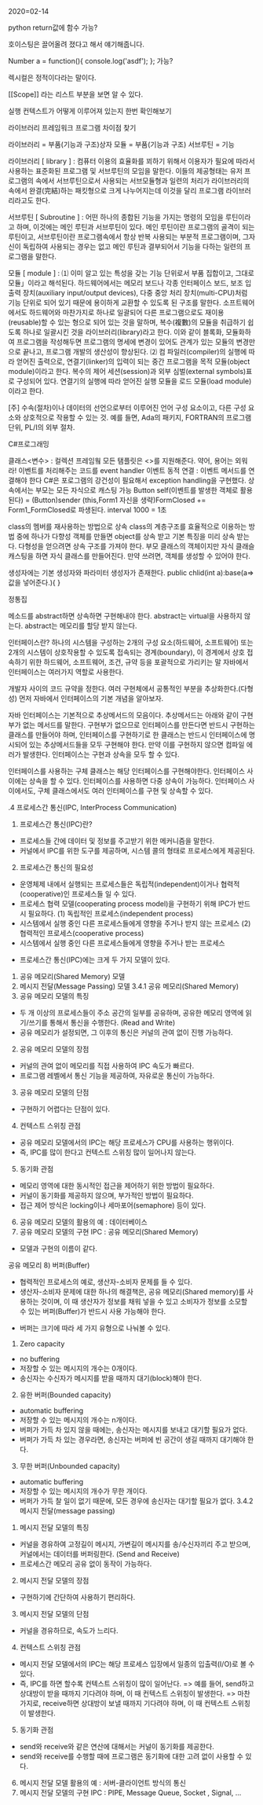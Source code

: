 2020=02-14

python return값에 함수 가능?

호이스팅은 끌어올려 졌다고 해서 얘기해줍니다.

Number a = function(){
   console.log('asdf');
}; 가능?

렉시컬은 정적이다라는 말이다.

[[Scope]] 라는 리스트 부분을 보면 알 수 있다.

실행 컨텍스트가 어떻게 이루어져 있는지 한번 확인해보기

라이브러리 프레임워크 프로그램 차이점 찾기

라이브러리 = 부품(기능과 구조)상자
모듈 = 부품(기능과 구조)
서브루틴 = 기능

라이브러리 [ library ] :
컴퓨터 이용의 효율화를 꾀하기 위해서 이용자가 필요에 따라서 사용하는 표준화된 프로그램 및 서브루틴의 모임을 말한다.
이들의 제공형태는 유저 프로그램의 속에서 서브루틴으로서 사용되는 서브모듈형과 일련의 처리가 라이브러리의 속에서 완결(完結)하는 패킷형으로 크게 나누어지는데 이것을 달리 프로그램 라이브러리라고도 한다.

서브루틴 [ Subroutine ] :
어떤 하나의 종합된 기능을 가지는 명령의 모임을 루틴이라고 하며, 이것에는 메인 루틴과 서브루틴이 있다. 메인 루틴이란 프로그램의 골격이 되는 루틴이고, 서브루틴이란 프로그램속에서 항상 반복 사용되는 부분적 프로그램이며, 그자신이 독립하여 사용되는 경우는 없고 메인 루틴과 결부되어서 기능을 다하는 일련의 프로그램을 말한다.

모듈 [ module ] :
⑴ 이미 알고 있는 특성을 갖는 기능 단위로서 부품 집합이고, 그대로 모듈」이라고 해석된다. 하드웨어에서는 메모리 보드나 각종 인터페이스 보드, 보조 입출력 장치(auxiliary input/output devices), 다중 중앙 처리 장치(multi-CPU)처럼 기능 단위로 되어 있기 때문에 용이하게 교환할 수 있도록 된 구조를 말한다. 소프트웨어에서도 하드웨어와 마찬가지로 하나로 일괄되어 다른 프로그램으로도 재이용(reusable)할 수 있는 형으로 되어 있는 것을 말하며, 복수(複數)의 모듈을 취급하기 쉽도록 하나로 일괄시킨 것을 라이브러리(library)라고 한다. 이와 같이 블록화, 모듈화하여 프로그램을 작성해두면 프로그램의 명세에 변경이 있어도 관계가 있는 모듈의 변경만으로 끝나고, 프로그램 개발의 생산성이 향상된다.
⑵ 컴 파일러(compiler)의 실행에 따라 얻어진 출력으로, 연결기(linker)의 입력이 되는 중간 프로그램을 목적 모듈(object module)이라고 한다. 
복수의 제어 세션(session)과 외부 심벌(external symbols)표로 구성되어 있다. 연결기의 실행에 따라 얻어진 실행 모듈을 로드 모듈(load module)이라고 한다.

[주] 수속(절차)이나 데이터의 선언으로부터 이루어진 언어 구성 요소이고, 다른 구성 요소와 상호적으로 작용할 수 있는 것. 예를 들면, Ada의 패키지, FORTRAN의 프로그램 단위, PL/I의 외부 절차.

C#프로그래밍

클래스<변수> : 컬렉션 프레임웤
모든 탬플릿은 <>를 지원해준다. 
약어, 용어는 외워라!
이벤트를 처리해주는 코드를 event handler
이벤트 동적 연결 : 이벤트 메서드를 연결해야 한다
C#은 포로그램의 강건성이 필요해서 exception handling을 구현했다.
상속에서는 부모는 모든 자식으로 캐스팅 가능
Button self(이벤트를 발생한 객체로 활용 된다) = (Button)sender
(this,Form1 자신을 생략)FormClosed += Form1_FormClosed로 파생된다.
interval 1000 = 1초

class의 멤버를 재사용하는 방법으로 상속
class의 계층구조를 효율적으로 이용하는 방법 중에 하나가 다향성
객체를 만들면 object를 상속 받고 기본 특징을 미리 상속 받는다.
다형성을 얻으려면 상속 구조를 가져야 한다.
부모 클래스의 객체이지만 자식 클래슬 캐스팅을 하면 자식 클래스를 만들어진다.
만약 쓰려면, 객체를 생성할 수 있어야 한다. 

생성자에는 기본 생성자와 파라미터 생성자가 존재한다.
public chlid(int a):base(a=>값을 넣어준다.){
}

정통집

메소드를 abstract하면 상속하면 구현해내야 한다. 
abstract는 virtual을 사용하지 않는다.
abstract는 메모리를 할당 받지 않는다.

인터페이스란?
하나의 시스템을 구성하는 2개의 구성 요소(하드웨어, 소프트웨어) 또는 2개의 시스템이 상호작용할 수 있도록 접속되는 경계(boundary), 이 경계에서 상호 접속하기 위한 하드웨어, 소프트웨어, 조건, 규약 등을 포괄적으로 가리키는 말
자바에서 인터페이스는 여러가지 역할로 사용한다.

개발자 사이의 코드 규약을 정한다.
여러 구현체에서 공통적인 부분을 추상화한다.(다형성)
먼저 자바에서 인터페이스의 기본 개념을 알아보자.

자바 인터페이스는 기본적으로 추상메서드의 모음이다. 추상메서드는 아래와 같이 구현부가 없는 메서드를 말한다.
구현부가 없으므로 인터페이스를 만든다면 반드시 구현하는 클래스를 만들어야 하며, 인터페이스를 구현하기로 한 클래스는 반드시 인터페이스에 명시되어 있는 추상메서드들을 모두 구현해야 한다. 만약 이를 구현하지 않으면 컴파일 에러가 발생한다.
인터페이스는 구현과 상속을 모두 할 수 있다.

인터페이스를 사용하는 구체 클래스는 해당 인터페이스를 구현해야한다.
인터페이스 사이에는 상속을 할 수 있다.
인터페이스를 사용하면 다중 상속이 가능하다. 인터페이스 사이에서도, 구체 클래스에서도 여러 인터페이스를 구현 및 상속할 수 있다.

.4 프로세스간 통신(IPC, InterProcess Communication)
 1) 프로세스간 통신(IPC)란?
   - 프로세스들 간에 데이터 및 정보를 주고받기 위한 메커니즘을 말한다.
   - 커널에서 IPC를 위한 도구를 제공하며, 시스템 콜의 형태로 프로세스에게 제공된다.

 2) 프로세스간 통신의 필요성
   - 운영체제 내에서 실행되는 프로세스들은 독립적(independent)이거나 협력적(cooperative)인 프로세스들 일 수 있다.
   - 프로세스 협력 모델(cooperating process model)을 구현하기 위해 IPC가 반드시 필요하다.
  (1) 독립적인 프로세스(independent process)
   - 시스템에서 실행 중인 다른 프로세스들에게 영향을 주거나 받지 않는 프로세스
  (2) 협력적인 프로세스(cooperative process)
   - 시스템에서 실행 중인 다른 프로세스들에게 영향을 주거나 받는 프로세스
* 프로세스간 통신(IPC)에는 크게 두 가지 모델이 있다.
 1) 공유 메모리(Shared Memory) 모델
 2) 메시지 전달(Message Passing) 모델
3.4.1 공유 메모리(Shared Memory)
 1) 공유 메모리 모델의 특징
   - 두 개 이상의 프로세스들이 주소 공간의 일부를 공유하며, 공유한 메모리 영역에 읽기/쓰기를 통해서 통신을 수행한다. (Read and Write)
   - 공유 메모리가 설정되면, 그 이후의 통신은 커널의 관여 없이 진행 가능하다.

 2) 공유 메모리 모델의 장점
   - 커널의 관여 없이 메모리를 직접 사용하여 IPC 속도가 빠르다.
   - 프로그램 레벨에서 통신 기능을 제공하여, 자유로운 통신이 가능하다.

 3) 공유 메모리 모델의 단점
   - 구현하기 어렵다는 단점이 있다.

 4) 컨텍스트 스위칭 관점
   - 공유 메모리 모델에서의 IPC는 해당 프로세스가 CPU를 사용하는 행위이다. 
   - 즉, IPC를 많이 한다고 컨텍스트 스위칭 많이 일어나지 않는다.

 5) 동기화 관점
   - 메모리 영역에 대한 동시적인 접근을 제어하기 위한 방법이 필요하다.
   - 커널이 동기화를 제공하지 않으며, 부가적인 방법이 필요하다.
   - 접근 제어 방식은 locking이나 세마포어(semaphore) 등이 있다.

 6) 공유 메모리 모델의 활용의 예 : 데이터베이스
 7) 공유 메모리 모델의 구현 IPC : 공유 메모리(Shared Memory)
   - 모델과 구현의 이름이 같다.

공유 메모리
 8) 버퍼(Buffer)
   - 협력적인 프로세스의 예로, 생산자-소비자 문제를 들 수 있다.
   - 생산자-소비자 문제에 대한 하나의 해결책은, 공유 메모리(Shared memory)를 사용하는 것이며, 이 때 생산자가 정보를 채워 넣을 수 있고 소비자가 정보를 소모할 수 있는 버퍼(Buffer)가 반드시 사용 가능해야 한다.
* 버퍼는 크기에 따라 세 가지 유형으로 나눠볼 수 있다.
1) Zero capacity
- no buffering
- 저장할 수 있는 메시지의 개수는 0개이다.
- 송신자는 수신자가 메시지를 받을 때까지 대기(block)해야 한다.

2) 유한 버퍼(Bounded capacity)
- automatic buffering
- 저장할 수 있는 메시지의 개수는 n개이다.
- 버퍼가 가득 차 있지 않을 때에는, 송신자는 메시지를 보내고 대기할 필요가 없다.
- 버퍼가 가득 차 있는 경우라면, 송신자는 버퍼에 빈 공간이 생길 때까지 대기해야 한다.

3) 무한 버퍼(Unbounded capacity)
- automatic buffering
- 저장할 수 있는 메시지의 개수가 무한 개이다.
- 버퍼가 가득 찰 일이 없기 때문에, 모든 경우에 송신자는 대기할 필요가 없다.
3.4.2 메시지 전달(message passing)
 1) 메시지 전달 모델의 특징
   - 커널을 경유하여 고정길이 메시지, 가변길이 메시지를 송/수신자끼리 주고 받으며, 커널에서는 데이터를 버퍼링한다. (Send and Receive)
   - 프로세스간 메모리 공유 없이 동작이 가능하다.

 2) 메시지 전달 모델의 장점
   - 구현하기에 간단하여 사용하기 편리하다.

 3) 메시지 전달 모델의 단점
   - 커널을 경유하므로, 속도가 느리다.

 4) 컨텍스트 스위칭 관점
   - 메시지 전달 모델에서의 IPC는 해당 프로세스 입장에서 일종의 입출력(I/O)로 볼 수 있다.
   - 즉, IPC를 하면 할수록 컨텍스트 스위칭이 많이 일어난다.
   => 예를 들어, send하고 상대방이 받을 때까지 기다려야 하며, 이 때 컨텍스트 스위칭이 발생한다.
   => 마찬가지로, receive하면 상대방이 보낼 때까지 기다려야 하며, 이 때 컨텍스트 스위칭이 발생한다.

 5) 동기화 관점
   - send와 receive와 같은 연산에 대해서는 커널이 동기화를 제공한다.
   - send와 receive를 수행할 때에 프로그램은 동기화에 대한 고려 없이 사용할 수 있다.
 
 6) 메시지 전달 모델 활용의 예 : 서버-클라이언트 방식의 통신
 7) 메시지 전달 모델의 구현 IPC : PIPE, Message Queue, Socket , Signal, ...
